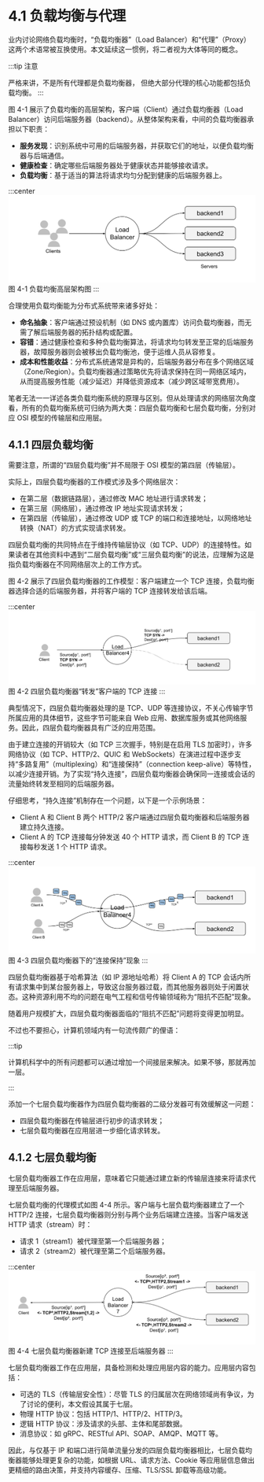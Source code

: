 # 4.1 负载均衡与代理

业内讨论网络负载均衡时，“负载均衡器”（Load Balancer）和“代理”（Proxy）这两个术语常被互换使用。本文延续这一惯例，将二者视为大体等同的概念。

:::tip 注意

严格来讲，不是所有代理都是负载均衡器， 但绝大部分代理的核心功能都包括负载均衡。
:::

图 4-1 展示了负载均衡的高层架构，客户端（Client）通过负载均衡器（Load Balancer）访问后端服务器（backend）。从整体架构来看，中间的负载均衡器承担以下职责：

- **服务发现**：识别系统中可用的后端服务器，并获取它们的地址，以便负载均衡器与后端通信。
- **健康检查**：确定哪些后端服务器处于健康状态并能够接收请求。
- **负载均衡**：基于适当的算法将请求均匀分配到健康的后端服务器上。

:::center
  ![](../assets/balancer.svg)<br/>
 图 4-1 负载均衡高层架构图
:::

合理使用负载均衡能为分布式系统带来诸多好处：

- **命名抽象**：客户端通过预设机制（如 DNS 或内置库）访问负载均衡器，而无需了解后端服务器的拓扑结构或配置。
- **容错**：通过健康检查和多种负载均衡算法，将请求均匀转发至正常的后端服务器，故障服务器则会被移出负载均衡池，便于运维人员从容修复。
- **成本和性能收益**：分布式系统通常是异构的，后端服务器分布在多个网络区域（Zone/Region）。负载均衡器通过策略优先将请求保持在同一网络区域内，从而提高服务性能（减少延迟）并降低资源成本（减少跨区域带宽费用）。


笔者无法一一详述各类负载均衡系统的原理与区别。但从处理请求的网络层次角度看，所有的负载均衡系统可归纳为两大类：四层负载均衡和七层负载均衡，分别对应 OSI 模型的传输层和应用层。

## 4.1.1 四层负载均衡

需要注意，所谓的“四层负载均衡”并不局限于 OSI 模型的第四层（传输层）。

实际上，四层负载均衡器的工作模式涉及多个网络层次：
- 在第二层（数据链路层），通过修改 MAC 地址进行请求转发；
- 在第三层（网络层），通过修改 IP 地址实现请求转发；
- 在第四层（传输层），通过修改 UDP 或 TCP 的端口和连接地址，以网络地址转换（NAT）的方式实现请求转发。

四层负载均衡的共同特点在于维持传输层协议（如 TCP、UDP）的连接特性。如果读者在其他资料中遇到“二层负载均衡”或“三层负载均衡”的说法，应理解为这是指负载均衡器在不同网络层次上的工作方式。

图 4-2 展示了四层负载均衡器的工作模型：客户端建立一个 TCP 连接，负载均衡器选择合适的后端服务器，并将客户端的 TCP 连接转发给该后端。

:::center
  ![](../assets/balancer4.svg)<br/>
 图 4-2 四层负载均衡器“转发”客户端的 TCP 连接
:::

典型情况下，四层负载均衡器处理的是 TCP、UDP 等连接协议，不关心传输字节所属应用的具体细节，这些字节可能来自 Web 应用、数据库服务或其他网络服务。因此，四层负载均衡器具有广泛的应用范围。

由于建立连接的开销较大（如 TCP 三次握手，特别是在启用 TLS 加密时），许多网络协议（如 TCP、HTTP/2、QUIC 和 WebSockets）在演进过程中逐步支持“多路复用”（multiplexing）和“连接保持”（connection keep-alive）等特性，以减少连接开销。为了实现“持久连接”，四层负载均衡器会确保同一连接或会话的流量始终转发至相同的后端服务器。

仔细思考，“持久连接”机制存在一个问题，以下是一个示例场景：

- Client A 和 Client B 两个 HTTP/2 客户端通过四层负载均衡器和后端服务器建立持久连接。
- Client A 的 TCP 连接每分钟发送 40 个 HTTP 请求，而 Client B 的 TCP 连接每秒发送 1 个 HTTP 请求。

:::center
  ![](../assets/l4-connection-v2.svg)<br/>
  图 4-3 四层负载均衡器下的“连接保持”现象
:::

四层负载均衡器基于哈希算法（如 IP 源地址哈希）将 Client A 的 TCP 会话内所有请求集中到某台服务器上，导致这台服务器过载，而其他服务器则处于闲置状态。这种资源利用不均的问题在电气工程和信号传输领域称为“阻抗不匹配”现象。

随着用户规模扩大，四层负载均衡器面临的“阻抗不匹配”问题将变得更加明显。

不过也不要担心，计算机领域内有一句流传颇广的俚语：

:::tip <a/> 

计算机科学中的所有问题都可以通过增加一个间接层来解决。如果不够，那就再加一层。

:::

添加一个七层负载均衡器作为四层负载均衡器的二级分发器可有效缓解这一问题：
- 四层负载均衡器在传输层进行初步的请求转发；
- 七层负载均衡器在应用层进一步细化请求转发。

## 4.1.2 七层负载均衡

七层负载均衡器工作在应用层，意味着它只能通过建立新的传输层连接来将请求代理至后端服务器。

七层负载均衡的代理模式如图 4-4 所示。客户端与七层负载均衡器建立了一个 HTTP/2 连接，七层负载均衡器则分别与两个业务后端建立连接。当客户端发送 HTTP 请求（stream）时：
- 请求 1（stream1）被代理至第一个后端服务器；
- 请求 2（stream2）被代理至第二个后端服务器。

:::center
  ![](../assets/balancer7.svg)<br/>
  图 4-4 七层负载均衡器新建 TCP 连接至后端服务器
:::

七层负载均衡器工作在应用层，具备检测和处理应用层内容的能力。应用层内容包括：

- 可选的 TLS（传输层安全性）：尽管 TLS 的归属层次在网络领域尚有争议，为了讨论的便利，本文假设其属于七层。
- 物理 HTTP 协议：包括 HTTP/1、HTTP/2、HTTP/3。
- 逻辑 HTTP 协议：涉及请求的头部、主体和尾部数据。
- 消息协议：如 gRPC、RESTful API、SOAP、AMQP、MQTT 等。

因此，与仅基于 IP 和端口进行简单流量分发的四层负载均衡器相比，七层负载均衡器能够处理更复杂的功能，如根据 URL、请求方法、Cookie 等应用层信息做出更精细的路由决策，并支持内容缓存、压缩、TLS/SSL 卸载等高级功能。



